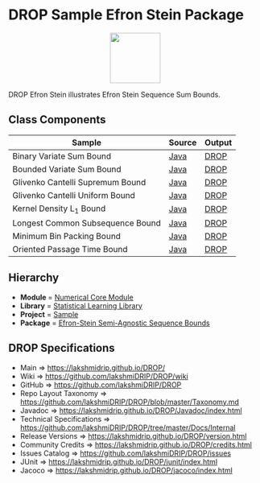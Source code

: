 # DROP Sample Efron Stein Package

<p align="center"><img src="https://github.com/lakshmiDRIP/DROP/blob/master/DRIP_Logo.gif?raw=true" width="100"></p>

DROP Efron Stein illustrates Efron Stein Sequence Sum Bounds.


## Class Components

 |              Sample              | Source | Output |
 |----------------------------------|--------|--------|
 | Binary Variate Sum Bound           | [Java](https://github.com/lakshmiDRIP/DROP/tree/master/src/main/java/org/drip/sample/efronstein/BinaryVariateSumBound.java) | [DROP](https://github.com/lakshmiDRIP/DROP/blob/master/drop/org/drip/sample/efronstein/BinaryVariateSumBound.drop) |
 | Bounded Variate Sum Bound          | [Java](https://github.com/lakshmiDRIP/DROP/tree/master/src/main/java/org/drip/sample/efronstein/BoundedVariateSumBound.java) | [DROP](https://github.com/lakshmiDRIP/DROP/blob/master/drop/org/drip/sample/efronstein/BoundedVariateSumBound.drop) |
 | Glivenko Cantelli Supremum Bound   | [Java](https://github.com/lakshmiDRIP/DROP/tree/master/src/main/java/org/drip/sample/efronstein/GlivenkoCantelliSupremumBound.java) | [DROP](https://github.com/lakshmiDRIP/DROP/blob/master/drop/org/drip/sample/efronstein/GlivenkoCantelliSupremumBound.drop) |
 | Glivenko Cantelli Uniform Bound    | [Java](https://github.com/lakshmiDRIP/DROP/tree/master/src/main/java/org/drip/sample/efronstein/GlivenkoCantelliUniformBound.java) | [DROP](https://github.com/lakshmiDRIP/DROP/blob/master/drop/org/drip/sample/efronstein/GlivenkoCantelliUniformBound.drop) |
 | Kernel Density L<sub>1</sub> Bound | [Java](https://github.com/lakshmiDRIP/DROP/tree/master/src/main/java/org/drip/sample/efronstein/KernelDensityL1Bound.java) | [DROP](https://github.com/lakshmiDRIP/DROP/blob/master/drop/org/drip/sample/efronstein/KernelDensityL1Bound.drop) |
 | Longest Common Subsequence Bound   | [Java](https://github.com/lakshmiDRIP/DROP/tree/master/src/main/java/org/drip/sample/efronstein/LongestCommonSubsequenceBound.java) | [DROP](https://github.com/lakshmiDRIP/DROP/blob/master/drop/org/drip/sample/efronstein/LongestCommonSubsequenceBound.drop) |
 | Minimum Bin Packing Bound          | [Java](https://github.com/lakshmiDRIP/DROP/tree/master/src/main/java/org/drip/sample/efronstein/MinimumBinPackingBound.java) | [DROP](https://github.com/lakshmiDRIP/DROP/blob/master/drop/org/drip/sample/efronstein/MinimumBinPackingBound.drop) |
 | Oriented Passage Time Bound        | [Java](https://github.com/lakshmiDRIP/DROP/tree/master/src/main/java/org/drip/sample/efronstein/OrientedPassageTimeBound.java) | [DROP](https://github.com/lakshmiDRIP/DROP/blob/master/drop/org/drip/sample/efronstein/OrientedPassageTimeBound.drop) |


## Hierarchy

 <ul>
	<li><b>Module </b> = <a href = "https://github.com/lakshmiDRIP/DROP/tree/master/NumericalCore.md">Numerical Core Module</a></li>
	<li><b>Library</b> = <a href = "https://github.com/lakshmiDRIP/DROP/tree/master/StatisticalLearningLibrary.md">Statistical Learning Library</a></li>
	<li><b>Project</b> = <a href = "https://github.com/lakshmiDRIP/DROP/tree/master/src/main/java/org/drip/sample/README.md">Sample</a></li>
	<li><b>Package</b> = <a href = "https://github.com/lakshmiDRIP/DROP/tree/master/src/main/java/org/drip/sample/efronstein/README.md">Efron-Stein Semi-Agnostic Sequence Bounds</a></li>
 </ul>


## DROP Specifications

 * Main                     => https://lakshmidrip.github.io/DROP/
 * Wiki                     => https://github.com/lakshmiDRIP/DROP/wiki
 * GitHub                   => https://github.com/lakshmiDRIP/DROP
 * Repo Layout Taxonomy     => https://github.com/lakshmiDRIP/DROP/blob/master/Taxonomy.md
 * Javadoc                  => https://lakshmidrip.github.io/DROP/Javadoc/index.html
 * Technical Specifications => https://github.com/lakshmiDRIP/DROP/tree/master/Docs/Internal
 * Release Versions         => https://lakshmidrip.github.io/DROP/version.html
 * Community Credits        => https://lakshmidrip.github.io/DROP/credits.html
 * Issues Catalog           => https://github.com/lakshmiDRIP/DROP/issues
 * JUnit                    => https://lakshmidrip.github.io/DROP/junit/index.html
 * Jacoco                   => https://lakshmidrip.github.io/DROP/jacoco/index.html
